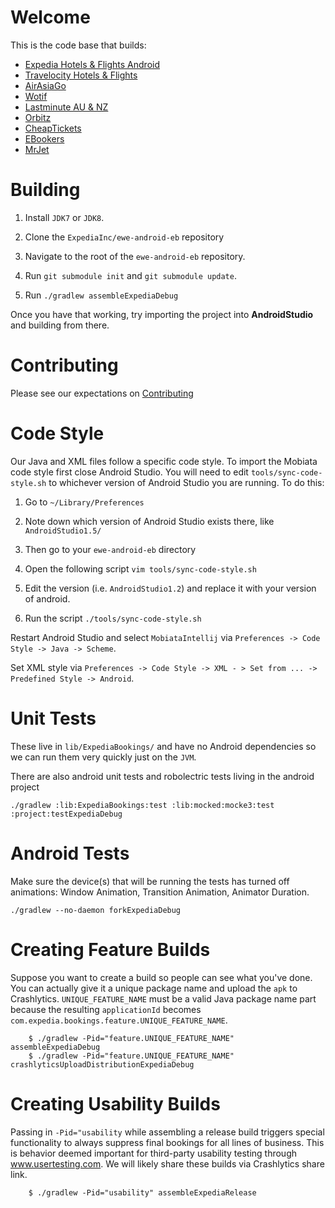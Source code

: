 Welcome
=======

This is the code base that builds:

 * [Expedia Hotels & Flights Android](https://play.google.com/store/apps/details?id=com.expedia.bookings)
 * [Travelocity Hotels & Flights](https://play.google.com/store/apps/details?id=com.travelocity.android)
 * [AirAsiaGo](https://play.google.com/store/apps/details?id=com.airasiago.android)
 * [Wotif](https://play.google.com/store/apps/details?id=com.wotif.android)
 * [Lastminute AU & NZ](https://play.google.com/store/apps/details?id=com.lastminute.android)
 * [Orbitz](https://play.google.com/store/apps/details?id=com.orbitz)
 * [CheapTickets](https://play.google.com/store/apps/details?id=com.cheaptickets)
 * [EBookers](https://play.google.com/store/apps/details?id=com.ebookers)
 * [MrJet](https://play.google.com/store/apps/details?id=se.mrjet)

Building
========

1. Install `JDK7` or `JDK8`.

2. Clone the `ExpediaInc/ewe-android-eb` repository

3. Navigate to the root of the `ewe-android-eb` repository.

4. Run `git submodule init` and `git submodule update`.

5. Run `./gradlew assembleExpediaDebug`

Once you have that working, try importing the project into **AndroidStudio** and
building from there.

Contributing
============

Please see our expectations on [Contributing](https://github.com/ExpediaInc/ewe-android-eb/wiki/Contributing)

Code Style
==========

Our Java and XML files follow a specific code style. To import the Mobiata code style first close Android Studio. You will need to edit `tools/sync-code-style.sh` to whichever version of Android Studio you are running. To do this:

1. Go to `~/Library/Preferences`

2. Note down which version of Android Studio exists there, like `AndroidStudio1.5/`

3. Then go to your `ewe-android-eb` directory

4. Open the following script `vim tools/sync-code-style.sh`

5. Edit the version (i.e. `AndroidStudio1.2`) and replace it with your version of android.

6. Run the script `./tools/sync-code-style.sh`

Restart Android Studio and select `MobiataIntellij` via `Preferences -> Code Style -> Java -> Scheme`.

Set XML style via `Preferences -> Code Style -> XML - > Set from ... -> Predefined Style -> Android`.

Unit Tests
==============

These live in `lib/ExpediaBookings/` and have no Android dependencies so we can
run them very quickly just on the `JVM`.

There are also android unit tests and robolectric tests living in the android project


````shell
./gradlew :lib:ExpediaBookings:test :lib:mocked:mocke3:test :project:testExpediaDebug
````

Android Tests
==================

Make sure the device(s) that will be running the tests has turned off animations:
Window Animation, Transition Animation, Animator Duration.

```shell
./gradlew --no-daemon forkExpediaDebug
```

Creating Feature Builds
=======================

Suppose you want to create a build so people can see what you've done. You can
actually give it a unique package name and upload the `apk` to Crashlytics.
`UNIQUE_FEATURE_NAME` must be a valid Java package name part because the
resulting `applicationId` becomes `com.expedia.bookings.feature.UNIQUE_FEATURE_NAME`.

````shell
    $ ./gradlew -Pid="feature.UNIQUE_FEATURE_NAME" assembleExpediaDebug
    $ ./gradlew -Pid="feature.UNIQUE_FEATURE_NAME" crashlyticsUploadDistributionExpediaDebug
````

Creating Usability Builds
=======================

Passing in `-Pid="usability` while assembling a release build triggers special functionality
to always suppress final bookings for all lines of business. This is behavior deemed important
for third-party usability testing through www.usertesting.com. We will likely share these builds
via Crashlytics share link.

````shell
    $ ./gradlew -Pid="usability" assembleExpediaRelease
````
